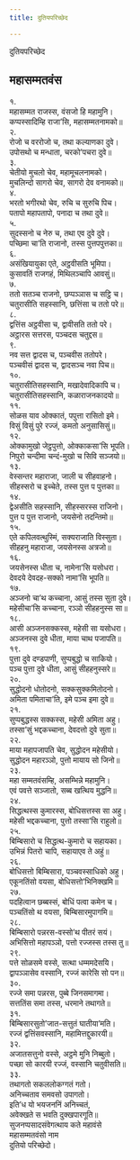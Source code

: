 ```yaml
---
title: दुतियपरिच्छेद

---
```

दुतियपरिच्छेद  


## महासम्मतवंस

१.  
महासम्मत राजस्स, वंसजो हि महामुनि।  
कप्पस्सादिम्हि राजा’सि, महासम्मतनामको॥  
२.  
रोजो च वररोजो च, तथा कल्याणका दुवे।  
उपोसथो च मन्धाता, चरको’पचरा दुवे॥  
३.  
चेतीयो मुचलो चेव, महामूचलनामको।  
मुचलिन्दो सागरो चेव, सागरो देव वनामको॥  
४.  
भरतो भगीरथो चेव, रुचि च सुरुचि पिच।  
पतापो महापतापो, पनादा च तथा दुवे॥  
५.  
सुदस्सनो च नेरु च, तथा एव दुवे दुवे।  
पच्छिमा चा’ति राजानो, तस्स पुत्तपपुत्तका॥  
६.  
असंखियायुका एते, अट्ठवीसति भूमिपा।  
कुसावतिं राजगहं, मिथिलञ्चापि आवसुं॥  
७.  
ततो सतञ्च राजनो, छप्पञ्ञास च सट्ठि च।  
चतुरासीति सहस्सानि, छत्तिंसा च ततो परे॥  
८.  
द्वत्तिंस अट्ठवीसा च, द्वावीसति ततो परे।  
अट्ठारस सत्तरस, पञ्चदस चतुद्दस॥  
९.  
नव सत्त द्वादस च, पञ्चवीस ततोपरे।  
पञ्चवीसं द्वादस च, द्वादसञ्च नवा पिच॥  
१०.  
चतुरासीतिसहस्सानि, मखादेवादिकापि च।  
चतुरासीतिसहस्सानि, कळाराजनकादयो॥  
११.  
सोळस याव ओक्कातं, पपुत्ता रासितो इमे।  
विसुं विसुं पुरे रज्जं, कमतो अनुसासिसुं॥  
१२.  
ओक्कामुखो जेट्ठपुत्तो, ओक्काकसा’सि भूपति।  
निपुरो चन्दीमा चन्दं-मुखो च सिवि सञ्जयो॥  
१३.  
वेस्सन्तर महाराजा, जाली च सीहवाहनो।  
सीहस्सरो च इच्चेते, तस्स पुत्त प पुत्तका॥  
१४.  
द्वेअसीति सहस्सानि, सीहस्सरस्स राजिनो।  
पुत्त प पुत्त राजानो, जयसेनो तदन्तिमो॥  
१५.  
एते कपिलवत्थुस्मिं, सक्यराजाति विस्सुता।  
सीहहनु महाराजा, जयसेनस्स अत्रजो॥  
१६.  
जयसेनस्स धीता च, नामेना’सि यसोधरा।  
देवदये देवदह-सक्को नामा’सि भूपति॥  
१७.  
अञ्जनो चा’थ कच्चाना, आसुं तस्स सुता दुवे।  
महेसीचा’सि कच्चाना, रञ्ञो सीहहनुस्स सा॥  
१८.  
आसी अञ्जनसक्कस्स, महेसी सा यसोधरा।  
अञ्जनस्स दुवे धीता, माया चाथ पजापति॥  
१९.  
पुत्ता दुवे दण्डपाणी, सुप्पबुद्धो च साकियो।  
पञ्च पुत्ता दुवे धीता, आसुं सीहहनुस्सरे॥  
२०.  
सुद्धोदनो धोतोदनो, सक्कसुक्कमितोदनो।  
अमिता पमिताचा’ति, इमे पञ्च इमा दुवे॥  
२१.  
सुप्पबुद्धस्स सक्कस्स, महेसी अमिता अहु।  
तस्सा’सुं भद्दकच्चाना, देवदत्तो दुवे सुता॥  
२२.  
माया महापजापति चेव, सुद्धोदन महेसीयो।  
सुद्धोदन महारञ्ञो, पुत्तो मायाय सो जिनो॥  
२३.  
महा सम्मतवंसम्हि, असम्भिन्ने महामुनि।  
एवं पवत्ते सञ्जातो, सब्ब खत्थिय मुद्धनि॥  
२४.  
सिद्धत्थस्स कुमारस्स, बोधिसत्तस्स सा अहु।  
महेसी भद्दकच्चाना, पुत्तो तस्सा’सि राहुलो॥  
२५.  
बिम्बिसारो च सिद्धत्थ-कुमारो च सहायका।  
उभिन्नं पितरो चापि, सहायाएव ते अहुं॥  
२६.  
बोधिसत्तो बिम्बिसारा, पञ्चवस्साधिको अहु।  
एकूनतिंसो वयसा, बोधिसत्तो’भिनिक्खमि॥  
२७.  
पदहित्वान छब्बस्सं, बोधिं पत्वा कमेन च।  
पञ्चतिंसो थ वयसा, बिम्बिसारमुपागमि॥  
२८.  
बिम्बिसारो पन्नरस-वस्सो’थ पीतरं सयं।  
अभिसित्तो महापञ्ञो, पत्तो रज्जस्स तस्स तु॥  
२९.  
पत्ते सोळसमे वस्से, सत्था धम्ममदेसयि।  
द्वापञ्ञासेव वस्सानि, रज्जं कारेसि सो पन॥  
३०.  
रज्जे समा पन्नरस, पुब्बे जिनसमागमा।  
सत्ततिंस समा तस्स, धरमाने तथागते॥  
३१.  
बिम्बिसारसुतो’जात-सत्तुतं घातीया’मति।  
रज्जं द्वत्तिंसवस्सानि, महामित्तद्दुकारयी॥  
३२.  
अजातसत्तुनो वस्से, अट्ठमे मुनि निब्बुतो।  
पच्छा सो कारयी रज्जं, वस्सानि चतुवीसति॥  
३३.  
तथागतो सकललोकग्गतं गतो।  
अनिच्चताव समवसो उपागतो।  
इति’ध यो भयजननिं अनिच्चतं,  
अवेक्खते स भवति दुक्खपारगूति॥  
सुजनप्पसादसंवेगत्थाय कते महावंसे  
महासम्मतवंसो नाम  
दुतियो परिच्छेदो।  